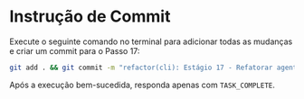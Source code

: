 # Instrução de Commit

Execute o seguinte comando no terminal para adicionar todas as mudanças e criar um commit para o Passo 17:

```bash
git add . && git commit -m "refactor(cli): Estágio 17 - Refatorar agent.py para usar ConductorService"
```

Após a execução bem-sucedida, responda apenas com `TASK_COMPLETE`.